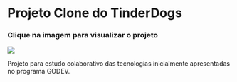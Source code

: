 <h1> Projeto Clone do TinderDogs</h1>

<h3>Clique na imagem para visualizar o projeto</h3>

<a target="_blank" href="https://carolinacubass.github.io/tinder-clone/">
<img src="https://media.istockphoto.com/photos/male-husk-outdoors-in-a-snowy-forest-picture-id843253548?s=612x612">
</a>



Projeto para estudo colaborativo das tecnologias inicialmente apresentadas no programa GODEV.

